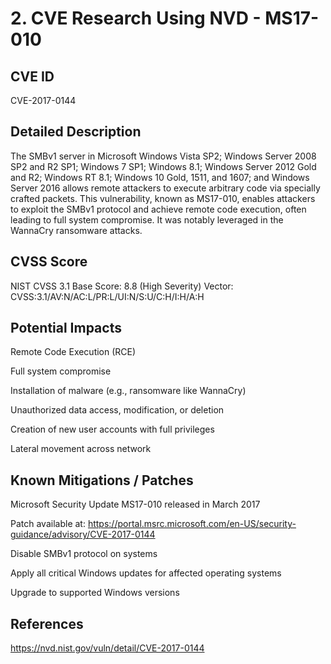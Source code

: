# 2. CVE Research Using NVD - MS17-010

## CVE ID
CVE-2017-0144

## Detailed Description
The SMBv1 server in Microsoft Windows Vista SP2; Windows Server 2008 SP2 and R2 SP1; Windows 7 SP1; Windows 8.1; Windows Server 2012 Gold and R2; Windows RT 8.1; Windows 10 Gold, 1511, and 1607; and Windows Server 2016 allows remote attackers to execute arbitrary code via specially crafted packets. This vulnerability, known as MS17-010, enables attackers to exploit the SMBv1 protocol and achieve remote code execution, often leading to full system compromise. It was notably leveraged in the WannaCry ransomware attacks.

## CVSS Score
NIST CVSS 3.1 Base Score: 8.8 (High Severity) Vector: CVSS:3.1/AV:N/AC:L/PR:L/UI:N/S:U/C:H/I:H/A:H


## Potential Impacts
Remote Code Execution (RCE)

Full system compromise

Installation of malware (e.g., ransomware like WannaCry)

Unauthorized data access, modification, or deletion

Creation of new user accounts with full privileges

Lateral movement across network


## Known Mitigations / Patches
Microsoft Security Update MS17-010 released in March 2017

Patch available at: https://portal.msrc.microsoft.com/en-US/security-guidance/advisory/CVE-2017-0144

Disable SMBv1 protocol on systems

Apply all critical Windows updates for affected operating systems

Upgrade to supported Windows versions

## References
https://nvd.nist.gov/vuln/detail/CVE-2017-0144
